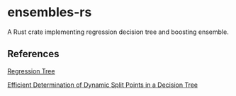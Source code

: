 # ensembles-rs

A Rust crate implementing regression decision tree and boosting ensemble.


## References

[Regression Tree](http://www.stat.cmu.edu/~cshalizi/350-2006/lecture-10.pdf)

[Efficient Determination of Dynamic Split Points in a Decision Tree](https://www.microsoft.com/en-us/research/publication/efficient-determination-dynamic-split-points-decision-tree/?from=http%3A%2F%2Fresearch.microsoft.com%2Fen-us%2Fum%2Fpeople%2Fdmax%2Fpublications%2Fsplits.pdf)


